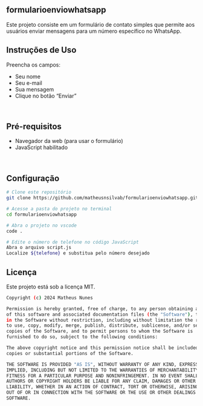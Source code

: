 ## formularioenviowhatsapp
<p align="left">Este projeto consiste em um formulário de contato simples que permite aos usuários enviar mensagens para um número específico no WhatsApp.</p>

## Instruções de Uso
<p align="left">Preencha os campos:</p>

- Seu nome  <br>
- Seu e-mail <br>
- Sua mensagem <br>
- Clique no botão “Enviar”
<br>

## Pré-requisitos
- Navegador da web (para usar o formulário) <br>
- JavaScript habilitado
<br>

  ## Configuração
```bash
# Clone este repositório
git clone https://github.com/matheusnsilvab/formularioenviowhatsapp.git

# Acesse a pasta do projeto no terminal
cd formularioenviowhatsapp

# Abra o projeto no vscode
code .

# Edite o número de telefone no código JavaScript
Abra o arquivo script.js
Localize ${telefone} e substitua pelo número desejado
```

## Licença
Este projeto está sob a licença MIT. <br>
```bash
Copyright (c) 2024 Matheus Nunes

Permission is hereby granted, free of charge, to any person obtaining a copy
of this software and associated documentation files (the "Software"), to deal
in the Software without restriction, including without limitation the rights
to use, copy, modify, merge, publish, distribute, sublicense, and/or sell
copies of the Software, and to permit persons to whom the Software is
furnished to do so, subject to the following conditions:

The above copyright notice and this permission notice shall be included in all
copies or substantial portions of the Software.

THE SOFTWARE IS PROVIDED "AS IS", WITHOUT WARRANTY OF ANY KIND, EXPRESS OR
IMPLIED, INCLUDING BUT NOT LIMITED TO THE WARRANTIES OF MERCHANTABILITY,
FITNESS FOR A PARTICULAR PURPOSE AND NONINFRINGEMENT. IN NO EVENT SHALL THE
AUTHORS OR COPYRIGHT HOLDERS BE LIABLE FOR ANY CLAIM, DAMAGES OR OTHER
LIABILITY, WHETHER IN AN ACTION OF CONTRACT, TORT OR OTHERWISE, ARISING FROM,
OUT OF OR IN CONNECTION WITH THE SOFTWARE OR THE USE OR OTHER DEALINGS IN THE
SOFTWARE.
```
